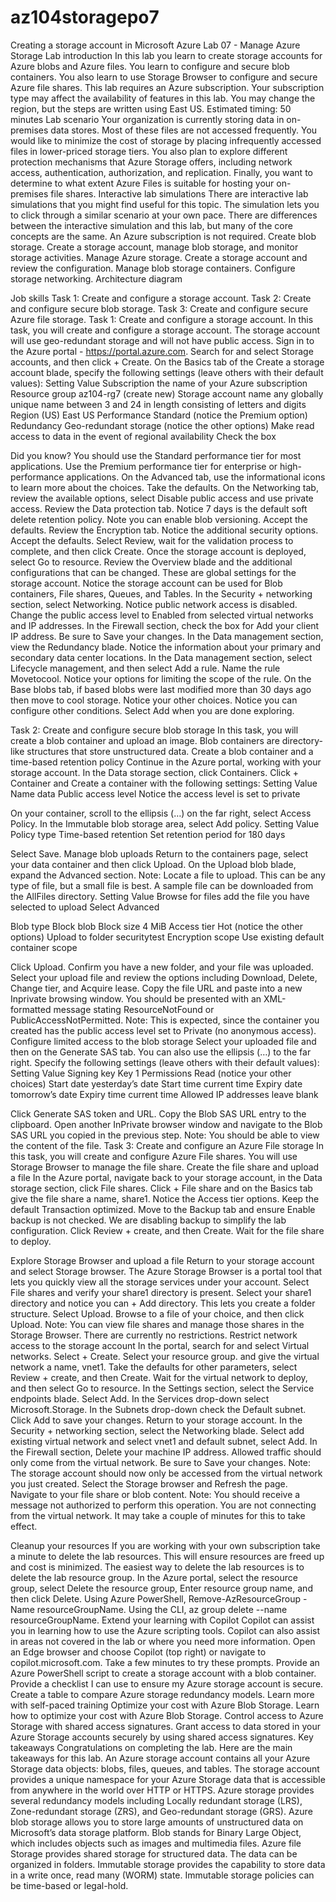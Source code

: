 # az104storagepo7
Creating a storage account in Microsoft Azure 
Lab 07 - Manage Azure Storage
Lab introduction
In this lab you learn to create storage accounts for Azure blobs and Azure files. You learn to configure and secure blob containers. You also learn to use Storage Browser to configure and secure Azure file shares.
This lab requires an Azure subscription. Your subscription type may affect the availability of features in this lab. You may change the region, but the steps are written using East US.
Estimated timing: 50 minutes
Lab scenario
Your organization is currently storing data in on-premises data stores. Most of these files are not accessed frequently. You would like to minimize the cost of storage by placing infrequently accessed files in lower-priced storage tiers. You also plan to explore different protection mechanisms that Azure Storage offers, including network access, authentication, authorization, and replication. Finally, you want to determine to what extent Azure Files is suitable for hosting your on-premises file shares.
Interactive lab simulations
There are interactive lab simulations that you might find useful for this topic. The simulation lets you to click through a similar scenario at your own pace. There are differences between the interactive simulation and this lab, but many of the core concepts are the same. An Azure subscription is not required.
Create blob storage. Create a storage account, manage blob storage, and monitor storage activities.
Manage Azure storage. Create a storage account and review the configuration. Manage blob storage containers. Configure storage networking.
Architecture diagram

Job skills
Task 1: Create and configure a storage account.
Task 2: Create and configure secure blob storage.
Task 3: Create and configure secure Azure file storage.
Task 1: Create and configure a storage account.
In this task, you will create and configure a storage account. The storage account will use geo-redundant storage and will not have public access.
Sign in to the Azure portal - https://portal.azure.com.
Search for and select Storage accounts, and then click + Create.
On the Basics tab of the Create a storage account blade, specify the following settings (leave others with their default values):
Setting
Value
Subscription
the name of your Azure subscription
Resource group
az104-rg7 (create new)
Storage account name
any globally unique name between 3 and 24 in length consisting of letters and digits
Region
(US) East US
Performance
Standard (notice the Premium option)
Redundancy
Geo-redundant storage (notice the other options)
Make read access to data in the event of regional availability
Check the box

Did you know? You should use the Standard performance tier for most applications. Use the Premium performance tier for enterprise or high-performance applications.
On the Advanced tab, use the informational icons to learn more about the choices. Take the defaults.
On the Networking tab, review the available options, select Disable public access and use private access.
Review the Data protection tab. Notice 7 days is the default soft delete retention policy. Note you can enable blob versioning. Accept the defaults.
Review the Encryption tab. Notice the additional security options. Accept the defaults.
Select Review, wait for the validation process to complete, and then click Create.
Once the storage account is deployed, select Go to resource.
Review the Overview blade and the additional configurations that can be changed. These are global settings for the storage account. Notice the storage account can be used for Blob containers, File shares, Queues, and Tables.
In the Security + networking section, select Networking. Notice public network access is disabled.
Change the public access level to Enabled from selected virtual networks and IP addresses.
In the Firewall section, check the box for Add your client IP address.
Be sure to Save your changes.
In the Data management section, view the Redundancy blade. Notice the information about your primary and secondary data center locations.
In the Data management section, select Lifecycle management, and then select Add a rule.
Name the rule Movetocool. Notice your options for limiting the scope of the rule.
On the Base blobs tab, if based blobs were last modified more than 30 days ago then move to cool storage. Notice your other choices.
Notice you can configure other conditions. Select Add when you are done exploring.

Task 2: Create and configure secure blob storage
In this task, you will create a blob container and upload an image. Blob containers are directory-like structures that store unstructured data.
Create a blob container and a time-based retention policy
Continue in the Azure portal, working with your storage account.
In the Data storage section, click Containers.
Click + Container and Create a container with the following settings:
Setting
Value
Name
data
Public access level
Notice the access level is set to private



On your container, scroll to the ellipsis (…) on the far right, select Access Policy.
In the Immutable blob storage area, select Add policy.
Setting
Value
Policy type
Time-based retention
Set retention period for
180 days

Select Save.
Manage blob uploads
Return to the containers page, select your data container and then click Upload.
On the Upload blob blade, expand the Advanced section.
Note: Locate a file to upload. This can be any type of file, but a small file is best. A sample file can be downloaded from the AllFiles directory.
Setting
Value
Browse for files
add the file you have selected to upload
Select Advanced
 
Blob type
Block blob
Block size
4 MiB
Access tier
Hot (notice the other options)
Upload to folder
securitytest
Encryption scope
Use existing default container scope

Click Upload.
Confirm you have a new folder, and your file was uploaded.
Select your upload file and review the options including Download, Delete, Change tier, and Acquire lease.
Copy the file URL and paste into a new Inprivate browsing window.
You should be presented with an XML-formatted message stating ResourceNotFound or PublicAccessNotPermitted.
Note: This is expected, since the container you created has the public access level set to Private (no anonymous access).
Configure limited access to the blob storage
Select your uploaded file and then on the Generate SAS tab. You can also use the ellipsis (…) to the far right. Specify the following settings (leave others with their default values):
Setting
Value
Signing key
Key 1
Permissions
Read (notice your other choices)
Start date
yesterday’s date
Start time
current time
Expiry date
tomorrow’s date
Expiry time
current time
Allowed IP addresses
leave blank

Click Generate SAS token and URL.
Copy the Blob SAS URL entry to the clipboard.
Open another InPrivate browser window and navigate to the Blob SAS URL you copied in the previous step.
Note: You should be able to view the content of the file.
Task 3: Create and configure an Azure File storage
In this task, you will create and configure Azure File shares. You will use Storage Browser to manage the file share.
Create the file share and upload a file
In the Azure portal, navigate back to your storage account, in the Data storage section, click File shares.
Click + File share and on the Basics tab give the file share a name, share1.
Notice the Access tier options. Keep the default Transaction optimized.
Move to the Backup tab and ensure Enable backup is not checked. We are disabling backup to simplify the lab configuration.
Click Review + create, and then Create. Wait for the file share to deploy.

Explore Storage Browser and upload a file
Return to your storage account and select Storage browser. The Azure Storage Browser is a portal tool that lets you quickly view all the storage services under your account.
Select File shares and verify your share1 directory is present.
Select your share1 directory and notice you can + Add directory. This lets you create a folder structure.
Select Upload. Browse to a file of your choice, and then click Upload.
Note: You can view file shares and manage those shares in the Storage Browser. There are currently no restrictions.
Restrict network access to the storage account
In the portal, search for and select Virtual networks.
Select + Create. Select your resource group. and give the virtual network a name, vnet1.
Take the defaults for other parameters, select Review + create, and then Create.
Wait for the virtual network to deploy, and then select Go to resource.
In the Settings section, select the Service endpoints blade.
Select Add.
In the Services drop-down select Microsoft.Storage.
In the Subnets drop-down check the Default subnet.
Click Add to save your changes.
Return to your storage account.
In the Security + networking section, select the Networking blade.
Select add existing virtual network and select vnet1 and default subnet, select Add.
In the Firewall section, Delete your machine IP address. Allowed traffic should only come from the virtual network.
Be sure to Save your changes.
Note: The storage account should now only be accessed from the virtual network you just created.
Select the Storage browser and Refresh the page. Navigate to your file share or blob content.
Note: You should receive a message not authorized to perform this operation. You are not connecting from the virtual network. It may take a couple of minutes for this to take effect.

Cleanup your resources
If you are working with your own subscription take a minute to delete the lab resources. This will ensure resources are freed up and cost is minimized. The easiest way to delete the lab resources is to delete the lab resource group.
In the Azure portal, select the resource group, select Delete the resource group, Enter resource group name, and then click Delete.
Using Azure PowerShell, Remove-AzResourceGroup -Name resourceGroupName.
Using the CLI, az group delete --name resourceGroupName.
Extend your learning with Copilot
Copilot can assist you in learning how to use the Azure scripting tools. Copilot can also assist in areas not covered in the lab or where you need more information. Open an Edge browser and choose Copilot (top right) or navigate to copilot.microsoft.com. Take a few minutes to try these prompts.
Provide an Azure PowerShell script to create a storage account with a blob container.
Provide a checklist I can use to ensure my Azure storage account is secure.
Create a table to compare Azure storage redundancy models.
Learn more with self-paced training
Optimize your cost with Azure Blob Storage. Learn how to optimize your cost with Azure Blob Storage.
Control access to Azure Storage with shared access signatures. Grant access to data stored in your Azure Storage accounts securely by using shared access signatures.
Key takeaways
Congratulations on completing the lab. Here are the main takeaways for this lab.
An Azure storage account contains all your Azure Storage data objects: blobs, files, queues, and tables. The storage account provides a unique namespace for your Azure Storage data that is accessible from anywhere in the world over HTTP or HTTPS.
Azure storage provides several redundancy models including Locally redundant storage (LRS), Zone-redundant storage (ZRS), and Geo-redundant storage (GRS).
Azure blob storage allows you to store large amounts of unstructured data on Microsoft’s data storage platform. Blob stands for Binary Large Object, which includes objects such as images and multimedia files.
Azure file Storage provides shared storage for structured data. The data can be organized in folders.
Immutable storage provides the capability to store data in a write once, read many (WORM) state. Immutable storage policies can be time-based or legal-hold.
